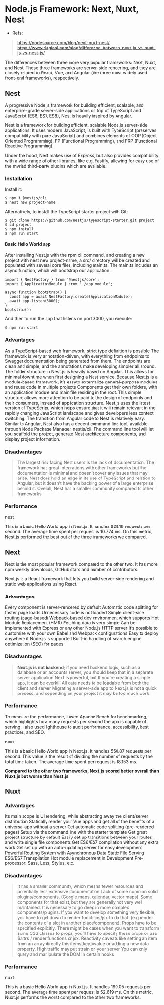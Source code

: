 
# Node.js Framework: Next, Nuxt, Nest

- Refs:

> https://nodesource.com/blog/next-nuxt-nest/
> https://www.rlogical.com/blog/difference-between-next-js-vs-nuxt-js-vs-nest-js/


The differences between three more very popular frameworks: Next, Nuxt, and Nest. These three frameworks are server-side rendering, and they are closely related to React, Vue, and Angular (the three most widely used front-end frameworks), respectively.


## Nest

A progressive Node.js framework for building efficient, scalable, and enterprise-grade server-side applications on top of TypeScript and JavaScript (ES6, ES7, ES8), Nest is heavily inspired by Angular.

Nest is a framework for building efficient, scalable Node.js server-side applications. It uses modern JavaScript, is built with TypeScript (preserves compatibility with pure JavaScript) and combines elements of OOP (Object Oriented Programming), FP (Functional Programming), and FRP (Functional Reactive Programming).

Under the hood, Nest makes use of *Express*, but also provides compatibility with a wide range of other libraries, like e.g. Fastify, allowing for easy use of the myriad third-party plugins which are available.

### Installation
Install it:

```
$ npm i @nestjs/cli
$ nest new project-name
```

Alternatively, to install the TypeScript starter project with Git:

```
$ git clone https://github.com/nestjs/typescript-starter.git project
$ cd project
$ npm install
$ npm run start
```

#### Basic Hello World app
After installing Nest.js with the npm cli command, and creating a new project with nest new project-name, a src/ directory will be created and populated with several core files, including main.ts. The main.ts includes an async function, which will bootstrap our application:

```
import { NestFactory } from '@nestjs/core';
import { ApplicationModule } from './app.module';

async function bootstrap() {
  const app = await NestFactory.create(ApplicationModule);
  await app.listen(3000);
}
bootstrap();

```

And then to run the app that listens on port 3000, you execute:

```
$ npm run start

```

### Advantages
As a TypeScript-based web framework, strict type definition is possible
The framework is very annotation-driven, with everything from endpoints to Swagger documentation being generated from them. The endpoints are clean and simple, and the annotations make developing simpler all around.
The folder structure in Nest.js is heavily based on Angular. This allows for minimal downtime when first designing a Nest service.
Because Nest.js is a module-based framework, it’s easyto externalize general-purpose modules and reuse code in multiple projects
Components get their own folders, with an application module and main file residing in the root. This simple structure allows more attention to be paid to the design of endpoints and their consumers, instead of application structure.
Nest.js uses the latest version of TypeScript, which helps ensure that it will remain relevant in the rapidly changing JavaScript landscape and gives developers less context switching. The transition from Angular code to Nest is relatively easy.
Similar to Angular, Nest also has a decent command line tool, available through Node Package Manager, nestjs/cli. The command line tool will let you scaffold the project, generate Nest architecture components, and display project information.


### Disadvantages

> The largest risk facing Nest users is the lack of documentation. The framework has great integrations with other frameworks but the documentation is minimal and doesn’t cover any issues that may arise.
> Nest does hold an edge in its use of TypeScript and relation to Angular, but it doesn’t have the backing power of a large enterprise behind it.
Overall, Nest has a smaller community compared to other frameworks


### Performance
nest

This is a basic Hello World app in Nest.js. It handles 928.18 requests per second. The average time spent per request is 10.774 ms. On this metric, Nest.js performed the best out of the three frameworks we compared.




## Next

Next is the most popular framework compared to the other two. It has more npm weekly downloads, GitHub stars and number of contributors.

Next.js is a React framework that lets you build server-side rendering and static web applications using React.


### Advantages

Every component is server-rendered by default
Automatic code splitting for faster page loads
Unnecessary code is not loaded
Simple client-side routing (page-based)
Webpack-based dev environment which supports Hot Module Replacement (HMR)
Fetching data is very simple
Can be implemented with Express or any other Node.js HTTP server
It’s possible to customize with your own Babel and Webpack configurations
Easy to deploy anywhere if Node.js is supported
Built-in handling of search engine optimization (SEO) for pages


### Disadvantages

> **Next.js is not backend**; if you need backend logic, such as a database or an accounts server, you should keep that in a separate server application
> Next is powerful, but If you’re creating a simple app, it can be overkill
> All data needs to be loadable from both the client and server
> Migrating a server-side app to Next.js is not a quick process, and depending on your project it may be too much work


### Performance
To measure the performance, I used Apache Bench for benchmarking, which highlights how many requests per second the app is capable of serving. I also used lighthouse to audit performance, accessibility, best practices, and SEO.

next

This is a basic Hello World app in Next.js. It handles 550.87 requests per second. This value is the result of dividing the number of requests by the total time taken. The average time spent per request is 18.153 ms.

**Compared to the other two frameworks, Next.js scored better overall than Nuxt.js but worse than Nest.js**


## Nuxt

### Advantages
Its main scope is UI rendering, while abstracting away the client/server distribution
Statically render your Vue apps and get all of the benefits of a universal app without a server
Get automatic code splitting (pre-rendered pages)
Setup via the command line with the starter template
Get great project structure by default
Easily set up transitions between your routes and write single file components
Get ES6/ES7 compilation without any extra work
Get set up with an auto-updating server for easy development
Powerful Routing System with Asynchronous Data
Static File Serving
ES6/ES7 Transpilation
Hot module replacement in Development
Pre-processor: Sass, Less, Stylus, etc.


### Disadvantages
> It has a smaller community, which means fewer resources and potentially less extensive documentation
> Lack of some common solid plugins/components. (Google maps, calendar, vector maps). Some components for that exist, but they are generally not very well maintained.
> It is necessary to go deep in more complex components/plugins. If you want to develop something very flexible, you have to get down to render functions/jsx to do that. (e.g render the contents of a slot in another place/component).
> Props have to be specified explicitly. There might be cases when you want to transform some CSS classes to props; you’ll have to specify these props or use $attrs / render functions or jsx.
> Reactivity caveats like setting an item from an array directly this.items[key]=value or adding a new data property.
> High traffic may put strain on your server
> You can only query and manipulate the DOM in certain hooks


### Performance
nuxt

This is a basic Hello World app in Nuxt.js. It handles 190.05 requests per second. The average time spent per request is 52.619 ms. On this metric, Nuxt.js performs the worst compared to the other two frameworks.

